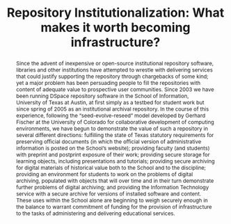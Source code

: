 ---
abstract: 'Since the advent of inexpensive or open-source institutional repository
  software, libraries and other institutions have attempted to wrestle with delivering
  services that could justify supporting the repository through chargebacks of some
  kind; yet a major problem has been persuading people to fill the repositories with
  content of adequate value to prospective user communities. Since 2003 we have been
  running DSpace repository software in the School of Information, University of Texas
  at Austin, at first simply as a testbed for student work but since spring of 2005
  as an institutional archival repository. In the course of this experience, following
  the “seed-evolve-reseed” model developed by Gerhard Fischer at the University of
  Colorado for collaborative development of computing environments, we have begun
  to demonstrate the value of such a repository in several different directions: fulfilling
  the state of Texas statutory requirements for preserving official documents (in
  which the official version of administrative information is posted on the School’s
  website); providing faculty (and students) with preprint and postprint exposure
  of their work; providing secure storage for learning objects, including presentations
  and tutorials; providing secure archiving for digital materials of historical value
  both to the School and to the discipline; providing an environment for students
  to work on the problems of digital archiving, populated with objects that will over
  time and in their turn demonstrate further problems of digital archiving; and providing
  the Information Technology service with a secure archive for versions of installed
  software and content. These uses within the School alone are beginning to weigh
  securely enough in the balance to warrant commitment of funding for the provision
  of infrastructure to the tasks of administering and delivering educational services.'
creators:
- Galloway, Patricia
date: null
document_url: https://services.phaidra.univie.ac.at/api/object/o:294551/download
grand_parent: iPRES
institutions: []
keywords:
- ithaca
landing_page_url: https://phaidra.univie.ac.at/o:294551
language: eng
layout: publication
license: CC BY-SA 3.0 AT
notes_url: null
parent: iPRES 2006
publication_type: presentation
size: 61752
slides_url: null
source_name: iPRES
title: 'Repository Institutionalization: What makes it worth becoming infrastructure?'
year: 2006
---